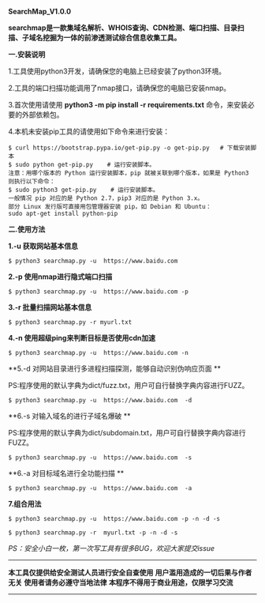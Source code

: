 **SearchMap_V1.0.0** 

**searchmap是一款集域名解析、WHOIS查询、CDN检测、端口扫描、目录扫描、子域名挖掘为一体的前渗透测试综合信息收集工具。**

**一.安装说明**

1.工具使用python3开发，请确保您的电脑上已经安装了python3环境。

2.工具的端口扫描功能调用了nmap接口，请确保您的电脑已安装nmap。

3.首次使用请使用 **python3 -m pip install -r requirements.txt** 命令，来安装必要的外部依赖包。

4.本机未安装pip工具的请使用如下命令来进行安装：

```
$ curl https://bootstrap.pypa.io/get-pip.py -o get-pip.py   # 下载安装脚本
$ sudo python get-pip.py    # 运行安装脚本。
注意：用哪个版本的 Python 运行安装脚本，pip 就被关联到哪个版本，如果是 Python3 则执行以下命令：
$ sudo python3 get-pip.py    # 运行安装脚本。
一般情况 pip 对应的是 Python 2.7，pip3 对应的是 Python 3.x。
部分 Linux 发行版可直接用包管理器安装 pip，如 Debian 和 Ubuntu：
sudo apt-get install python-pip
```

**二.使用方法**

**1.-u 获取网站基本信息**

```
$ python3 searchmap.py -u  https://www.baidu.com
```

**2.-p 使用nmap进行隐式端口扫描**

```
$ python3 searchmap.py -u  https://www.baidu.com -p
```

**3.-r 批量扫描网站基本信息**

```
$ python3 searchmap.py -r myurl.txt  
```

**4.-n 使用超级ping来判断目标是否使用cdn加速**

```
$ python3 searchmap.py -u  https://www.baidu.com -n
```

**5.-d 对网站目录进行多进程扫描探测，能够自动识别伪响应页面 **

PS:程序使用的默认字典为dict/fuzz.txt，用户可自行替换字典内容进行FUZZ。

```
$ python3 searchmap.py -u  https://www.baidu.com  -d
```

**6.-s 对输入域名的进行子域名爆破 **

PS:程序使用的默认字典为dict/subdomain.txt，用户可自行替换字典内容进行FUZZ。

```
$ python3 searchmap.py -u  https://www.baidu.com  -s
```

**6.-a 对目标域名进行全功能扫描 **

```
$ python3 searchmap.py -u  https://www.baidu.com  -a
```

**7.组合用法**

```
$ python3 searchmap.py -u  https://www.baidu.com -p -n -d -s

$ python3 searchmap.py -r  myurl.txt -p -n -d -s
```



*PS：安全小白一枚，第一次写工具有很多BUG，欢迎大家提交issue*

****************************

**本工具仅提供给安全测试人员进行安全自查使用**
**用户滥用造成的一切后果与作者无关**
**使用者请务必遵守当地法律**
**本程序不得用于商业用途，仅限学习交流**

*********
